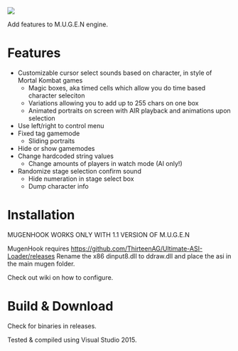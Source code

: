 
![](https://raw.githubusercontent.com/ermaccer/mugenhook/master/wiki/logo.png)

Add features to M.U.G.E.N engine.

# Features
 - Customizable cursor select sounds based on character, in style of Mortal Kombat games
	- Magic boxes, aka timed cells which allow you do time based character seleciton
	- Variations allowing you to add up to 255 chars on one box
	- Animated portraits on screen with AIR playback and animations upon selection
 - Use left/right to control menu
 - Fixed tag gamemode
	- Sliding portraits
 - Hide or show gamemodes
 - Change hardcoded string values
	- Change amounts of players in watch mode (AI only!)
 - Randomize stage selection confirm sound
	- Hide numeration in stage select box
	- Dump character info
 
# Installation
MUGENHOOK WORKS ONLY WITH 1.1 VERSION OF M.U.G.E.N

MugenHook requires https://github.com/ThirteenAG/Ultimate-ASI-Loader/releases
Rename the x86 dinput8.dll to ddraw.dll and place the asi in the main mugen folder.

Check out wiki on how to configure.


# Build & Download

Check for binaries in releases.

Tested & compiled using Visual Studio 2015.
